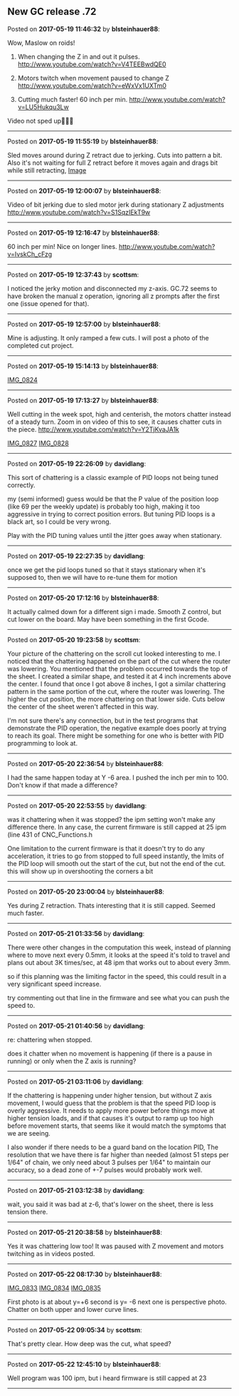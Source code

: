 ## New GC release .72
Posted on **2017-05-19 11:46:32** by **blsteinhauer88**:

Wow, Maslow on roids! 

1. When changing the Z in and out it pulses. http://www.youtube.com/watch?v=V4TEEBwdQE0



2. Motors twitch when movement paused to change Z http://www.youtube.com/watch?v=eWxVx1UXTm0



3. Cutting much faster! 60 inch per min. http://www.youtube.com/watch?v=LU5Hukqu3Lw 

Video not sped up🙂👍🏻

---

Posted on **2017-05-19 11:55:19** by **blsteinhauer88**:

Sled moves around during Z retract due to jerking. Cuts into pattern a bit. Also it's not waiting for full Z retract before it moves again and drags bit while still retracting,  [Image](/images/gf/gfcg_image.jpg.jpg)

---

Posted on **2017-05-19 12:00:07** by **blsteinhauer88**:

Video of bit jerking due to sled motor jerk during stationary Z adjustments http://www.youtube.com/watch?v=S1SqzIEkT9w

---

Posted on **2017-05-19 12:16:47** by **blsteinhauer88**:

60 inch per min! Nice on longer lines. http://www.youtube.com/watch?v=IvskCh_cFzg

---

Posted on **2017-05-19 12:37:43** by **scottsm**:

I noticed the jerky motion and disconnected my z-axis. GC.72 seems to have broken the manual z operation, ignoring all z prompts after the first one (issue opened for that).

---

Posted on **2017-05-19 12:57:00** by **blsteinhauer88**:

Mine is adjusting. It only ramped a few cuts. I will post a photo of the completed cut project.

---

Posted on **2017-05-19 15:14:13** by **blsteinhauer88**:

[IMG_0824](/images/yd/yddk_img_0824.jpg.jpg)

---

Posted on **2017-05-19 17:13:27** by **blsteinhauer88**:

Well cutting in the week spot, high and centerish, the motors chatter instead of a steady  turn. Zoom in on video of this to see, it causes chatter cuts in the piece. http://www.youtube.com/watch?v=Y2TjKvaJA1k

 [IMG_0827](/images/2g/2g9h_img_0827.jpg.jpg) [IMG_0828](/images/bk/bkfj_img_0828.jpg.jpg)

---

Posted on **2017-05-19 22:26:09** by **davidlang**:

This sort of chattering is a classic example of PID loops not being tuned correctly.



my (semi informed) guess would be that the P value of the position loop (like 69 per the weekly update) is probably too high, making it too aggressive in trying to correct position errors. But tuning PID loops is a black art, so I could be very wrong.



Play with the PID tuning values until the jitter goes away when stationary.

---

Posted on **2017-05-19 22:27:35** by **davidlang**:

once we get the pid loops tuned so that it stays stationary when it's supposed to, then we will have to re-tune them for motion

---

Posted on **2017-05-20 17:12:16** by **blsteinhauer88**:

It actually calmed down for a different sign i made.  Smooth Z control, but cut lower on the board.  May have been something in the first Gcode.

---

Posted on **2017-05-20 19:23:58** by **scottsm**:

Your picture of the chattering on the scroll cut looked interesting to me. I noticed that the chattering happened on the part of the cut where the router was lowering. You mentioned that the problem occurred towards the top of the sheet. I created a similar shape, and tested it at 4 inch increments above the center. I found that once I got above 8 inches, I got a similar chattering pattern in the same portion of the cut, where the router was lowering. The higher the cut position, the more chattering on that lower side. Cuts below the center of the sheet weren't affected in this way. 

I'm not sure there's any connection, but in the test programs that demonstrate the PID operation, the negative example does poorly at trying to reach its goal. There might be something for one who is better with PID programming to look at.

---

Posted on **2017-05-20 22:36:54** by **blsteinhauer88**:

I had the same happen today at Y -6 area. I pushed the inch per min to 100. Don't know if that made a difference?

---

Posted on **2017-05-20 22:53:55** by **davidlang**:

was it chattering when it was stopped? the ipm setting won't make any difference there. In any case, the current firmware is still capped at 25 ipm (line 431 of CNC_Functions.h



One limitation to the current firmware is that it doesn't try to do any acceleration, it tries to go from stopped to full speed instantly, the lmits of the PID loop will smooth out the start of the cut, but not the end of the cut. this will show up in overshooting the corners a bit

---

Posted on **2017-05-20 23:00:04** by **blsteinhauer88**:

Yes during Z retraction. Thats interesting that it is still capped. Seemed much faster.

---

Posted on **2017-05-21 01:33:56** by **davidlang**:

There were other changes in the computation this week, instead of planning where to move next every 0.5mm, it looks at the speed it's told to travel and plans out about 3K times/sec, at 48 ipm that works out to about every 3mm.



so if this planning was the limiting factor in the speed, this could result in a very significant speed increase.



try commenting out that line in the firmware and see what you can push the speed to.

---

Posted on **2017-05-21 01:40:56** by **davidlang**:

re: chattering when stopped.



does it chatter when no movement is happening (if there is a pause in running) or only when the Z axis is running?

---

Posted on **2017-05-21 03:11:06** by **davidlang**:

If the chattering is happening under higher tension, but without Z axis movement, I would guess that the problem is that the speed PID loop is overly aggressive. It needs to apply more power before things move at higher tension loads, and if that causes it's output to ramp up too high before movement starts, that seems like it would match the symptoms that we are seeing.



I also wonder if there needs to be a guard band on the location PID, The resolution that we have there is far higher than needed (almost 51 steps per 1/64" of chain, we only need about 3 pulses per 1/64" to maintain our accuracy, so a dead zone of +-7 pulses would probably work well.

---

Posted on **2017-05-21 03:12:38** by **davidlang**:

wait, you said it was bad at z-6, that's lower on the sheet, there is less tension there.

---

Posted on **2017-05-21 20:38:58** by **blsteinhauer88**:

Yes it was chattering low too! It was paused with Z movement and motors twitching as in videos posted.

---

Posted on **2017-05-22 08:17:30** by **blsteinhauer88**:

[IMG_0833](/images/fw/fwpo_img_0833.jpg.jpg) [IMG_0834](/images/xk/xkzo_img_0834.jpg.jpg) [IMG_0835](/images/hw/hwuk_img_0835.jpg.jpg)

First photo is at about y=+6 second is y= -6 next one is perspective photo. Chatter on both upper and lower curve lines.

---

Posted on **2017-05-22 09:05:34** by **scottsm**:

That's pretty clear. How deep was the cut, what speed?

---

Posted on **2017-05-22 12:45:10** by **blsteinhauer88**:

Well program was 100 ipm, but i heard firmware is still capped at 23

---

